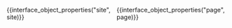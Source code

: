 <footer>
  <div></div>
  <div style="display: flex; justify-content: space-between; gap: 1em;">

{{interface_object_properties("site", site)}}

{{interface_object_properties("page", page)}}

  </div>
  <div></div>
</footer>

